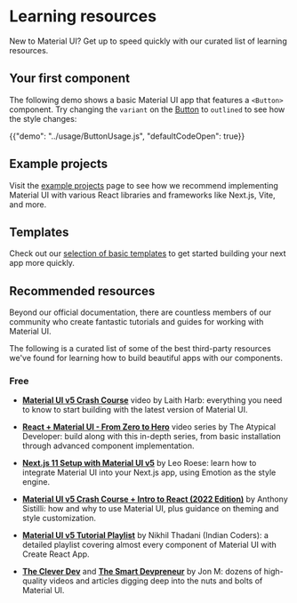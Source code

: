 # Learning resources
 
<p class="description">New to Material UI? Get up to speed quickly with our curated list of learning resources.</p>

## Your first component

The following demo shows a basic Material UI app that features a `<Button>` component.
Try changing the `variant` on the [Button](/material-ui/react-button/) to `outlined` to see how the style changes:

{{"demo": "../usage/ButtonUsage.js", "defaultCodeOpen": true}}

## Example projects

Visit the [example projects](/material-ui/getting-started/example-projects/) page to see how we recommend implementing Material UI with various React libraries and frameworks like Next.js, Vite, and more.

## Templates

Check out our [selection of basic templates](/material-ui/getting-started/templates/) to get started building your next app more quickly.

## Recommended resources

Beyond our official documentation, there are countless members of our community who create fantastic tutorials and guides for working with Material UI.

The following is a curated list of some of the best third-party resources we've found for learning how to build beautiful apps with our components.

### Free

- **[Material UI v5 Crash Course](https://www.youtube.com/watch?v=o1chMISeTC0)** video by Laith Harb: everything you need to know to start building with the latest version of Material UI.

- **[React + Material UI - From Zero to Hero](https://www.youtube.com/playlist?list=PLDxCaNaYIuUlG5ZqoQzFE27CUOoQvOqnQ)** video series by The Atypical Developer: build along with this in-depth series, from basic installation through advanced component implementation.

- **[Next.js 11 Setup with Material UI v5](https://www.youtube.com/watch?v=IFaFFmPYyMI)** by Leo Roese: learn how to integrate Material UI into your Next.js app, using Emotion as the style engine.

- **[Material UI v5 Crash Course + Intro to React (2022 Edition)](https://www.youtube.com/watch?v=_W3uuxDnySQ)** by Anthony Sistilli: how and why to use Material UI, plus guidance on theming and style customization.

- **[Material UI v5 Tutorial Playlist](https://www.youtube.com/playlist?list=PLlR2O33QQkfXnZMMZC0y22gLayBbB1UQd)** by Nikhil Thadani (Indian Coders): a detailed playlist covering almost every component of Material UI with Create React App.

- **[The Clever Dev](https://www.youtube.com/channel/UCb6AZy0_D1y661PMZck3jOw)** and **[The Smart Devpreneur](https://smartdevpreneur.com/category/javascript/material-ui/)** by Jon M: dozens of high-quality videos and articles digging deep into the nuts and bolts of Material UI.
